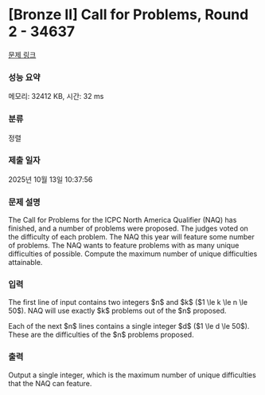 # [Bronze II] Call for Problems, Round 2 - 34637 

[문제 링크](https://www.acmicpc.net/problem/34637) 

### 성능 요약

메모리: 32412 KB, 시간: 32 ms

### 분류

정렬

### 제출 일자

2025년 10월 13일 10:37:56

### 문제 설명

<p>The Call for Problems for the ICPC North America Qualifier (NAQ) has finished, and a number of problems were proposed. The judges voted on the difficulty of each problem. The NAQ this year will feature some number of problems. The NAQ wants to feature problems with as many unique difficulties of possible. Compute the maximum number of unique difficulties attainable.</p>

### 입력 

 <p>The first line of input contains two integers $n$ and $k$ ($1 \le k \le n \le 50$). NAQ will use exactly $k$ problems out of the $n$ proposed.</p>

<p>Each of the next $n$ lines contains a single integer $d$ ($1 \le d \le 50$). These are the difficulties of the $n$ problems proposed.</p>

### 출력 

 <p>Output a single integer, which is the maximum number of unique difficulties that the NAQ can feature.</p>


